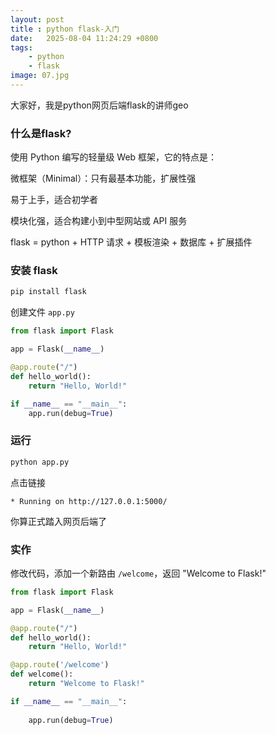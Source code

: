 ```yaml
---
layout: post
title : python flask-入门
date:   2025-08-04 11:24:29 +0800
tags: 
    - python 
    - flask
image: 07.jpg
---
```


大家好，我是python网页后端flask的讲师geo

### 什么是flask?

使用 Python 编写的轻量级 Web 框架，它的特点是：

微框架（Minimal）：只有最基本功能，扩展性强

易于上手，适合初学者

模块化强，适合构建小到中型网站或 API 服务

flask = python + HTTP 请求 + 模板渲染 + 数据库 + 扩展插件

### 安装 flask

```bash
pip install flask
```

创建文件 `app.py` 

```py
from flask import Flask

app = Flask(__name__)

@app.route("/")
def hello_world():
    return "Hello, World!"

if __name__ == "__main__":
    app.run(debug=True)
```

### 运行 

```py
python app.py
```

点击链接

```
* Running on http://127.0.0.1:5000/
```

你算正式踏入网页后端了

### 实作

修改代码，添加一个新路由 `/welcome`，返回 "Welcome to Flask!"

```py
from flask import Flask

app = Flask(__name__)

@app.route("/")
def hello_world():
    return "Hello, World!"

@app.route('/welcome')
def welcome():
    return "Welcome to Flask!"

if __name__ == "__main__":
    
    app.run(debug=True)
```